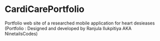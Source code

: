 # CardiCarePortfolio
Portfolio web site of a researched mobile application for heart desieases (Portfolio : Designed and developed by Ranjula Ilukpitiya AKA NinetailsCodes)
